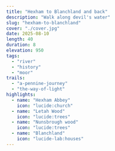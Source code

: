 ```yaml
---
title: "Hexham to Blanchland and back"
description: "Walk along devil's water"
slug: "hexham-to-blanchland"
cover: "./cover.jpg"
date: 2025-08-10
length: 40
duration: 8
elevation: 950
tags:
  - "river"
  - "history"
  - "moor"
trails:
  - "a-pennine-journey"
  - "the-way-of-light"
highlights:
  - name: "Hexham Abbey"
    icon: "lucide:church"
  - name: "Letah Wood"
    icon: "lucide:trees"
  - name: "Nunsbrough wood"
    icon: "lucide:trees"
  - name: "Blanchland"
    icon: "lucide-lab:houses"
---
```

